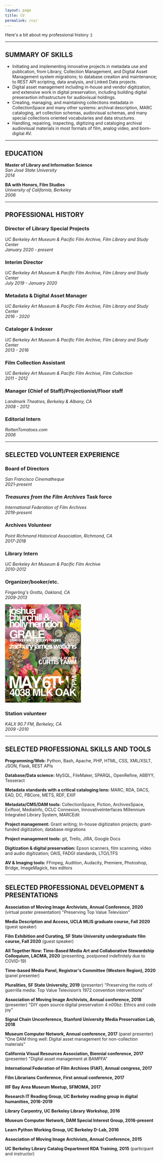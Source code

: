 ```yaml
---
layout: page
title: CV
permalink: /cv/
---
```

Here's a bit about my professional history :)

---

## SUMMARY OF SKILLS
* Initiating and implementing innovative projects in metadata use and publication, from Library, Collection Management, and Digital Asset Management system migrations; to database creation and maintenance; to REST API scripting, data analysis, and Linked Data projects.
* Digital asset management including in-house and vendor digitization, and extensive work in digital preservation, including building digital preseravtion infrastructure for audiovisual holdings.
* Creating, managing, and maintaining collections metadata in CollectionSpace and many other systems: archival description, MARC cataloging, art collection schemas, audiovisual schemas, and many special collections oriented vocabularies and data structures.
* Handling, repairing, inspecting, digitizing and cataloging archival audiovisual materials in most formats of film, analog video, and born-digital AV.

---

## EDUCATION
**Master of Library and Information Science**<br>
*San José State University*
<br>
*2014*

**BA with Honors, Film Studies**
<br>
*University of California, Berkeley*
<br>
*2006*

---

## PROFESSIONAL HISTORY

### Director of Library Special Projects
*UC Berkeley Art Museum & Pacific Film Archive, Film Library and Study Center*
<br>
*January 2020 - present*

### Interim Director
*UC Berkeley Art Museum & Pacific Film Archive, Film Library and Study Center*
<br>
*July 2019 - January 2020*

### Metadata & Digital Asset Manager
*UC Berkeley Art Museum & Pacific Film Archive, Film Library and Study Center*
<br>
*2016 - 2020*

### Cataloger & Indexer
*UC Berkeley Art Museum & Pacific Film Archive, Film Library and Study Center*
<br>
*2013 - 2016*

### Film Collection Assistant
*UC Berkeley Art Museum & Pacific Film Archive, Film Collection*
<br>
*2011 - 2012*

### Manager (Chief of Staff)/Projectionist/Floor staff

*Landmark Theatres, Berkeley & Albany, CA*
<br>
*2008 - 2012*

### Editorial Intern
*RottenTomatoes.com*
<br>
*2006*

---

## SELECTED VOLUNTEER EXPERIENCE

### Board of Directors
*San Francisco Cinematheque*
<br>
*2021-present*

### *Treasures from the Film Archives* Task force
*International Federation of Film Archives*
<br>
*2019-present*

### Archives Volunteer
*Point Richmond Historical Association, Richmond, CA*
<br>
*2017-2018*

### Library Intern
*UC Berkeley Art Museum & Pacific Film Archive*
<br>
*2010-2012*

### Organizer/booker/etc.
*Fingerling's Grotto, Oakland, CA*
<br>
*2009-2013*

<img src="/images/general/fingerling.jpg" width="250">

### Station volunteer
*KALX 90.7 FM, Berkeley, CA*
<br>
*2009 –2010*

---

## SELECTED PROFESSIONAL SKILLS AND TOOLS

**Programming/Web:** Python, Bash, Apache, PHP, HTML, CSS, XML/XSLT, JSON, Flask, REST APIs

**Database/Data science:** MySQL, FileMaker, SPARQL, OpenRefine, ABBYY, Tesseract

**Metadata standards with a critical cataloging lens:** MARC, RDA, DACS, EAD, DC, PBCore, METS, RDF, EXIF

**Metadata/CMS/DAM tools:** CollectionSpace, Piction, ArchivesSpace, Exiftool, MediaInfo, OCLC Connexion, InnovativeInterfaces Millennium Integrated Library System, MARCEdit

**Project management:** Grant writing; In-house digitization projects; grant-funded digitization; database migrations

**Project management tools:** git, Trello, JIRA, Google Docs

**Digitization & digital preservation:** Epson scanners, film scanning, video and audio digitization; OAIS, FADGI standards, LTO/LTFS

**AV & Imaging tools:** FFmpeg, Audition, Audacity, Premiere, Photoshop, Bridge, ImageMagick, hex editors

---

## SELECTED PROFESSIONAL DEVELOPMENT & PRESENTATIONS

**Association of Moving Image Archivists, Annual Conference, 2020** (virtual poster presentation) "Preserving Top Value Television"

**Media Description and Access, UCLA MLIS graduate course, Fall 2020** (guest speaker)

**Film Exhibition and Curating, SF State University undergraduate film course, Fall 2020** (guest speaker)

**All Together Now: Time-Based Media Art and Collaborative Stewardship Colloquium, LACMA, 2020** (presenting, postponed indefinitely due to COVID-19)

**Time-based Media Panel, Registrar's Committee (Western Region), 2020** (panel presenter)

**Pluralities, SF State University, 2019** (presenter) "Preserving the roots of guerrilla media: Top Value Television’s 1972 convention interventions"

**Association of Moving Image Archivists, Annual conference, 2018** (presenter) "DIY open source digital preservation 4 n00bz: Ethics and code joy"

**Signal Chain Unconference, Stanford University Media Preservation Lab, 2018**

**Museum Computer Network, Annual conference, 2017** (panel presenter) "One DAM thing well: Digital asset management for non-collection materials"

**California Visual Resources Association, Biennial conference, 2017** (presenter) "Digital asset management at BAMPFA"

**International Federation of Film Archives (FIAF), Annual congress, 2017**

**Film Librarians Conference, First annual conference, 2017**

**IIIF Bay Area Museum Meetup, SFMOMA, 2017**

**Research IT Reading Group, UC Berkeley reading group in digital humanities, 2016-2019**

**Library Carpentry, UC Berkeley Library Workshop, 2016**

**Museum Computer Network, DAM Special Interest Group, 2016-present**

**Learn Python Working Group, UC Berkeley D-Lab, 2016**

**Association of Moving Image Archivists, Annual Conference, 2015**

**UC Berkeley Library Catalog Department RDA Training, 2015** (participant and instructor)
